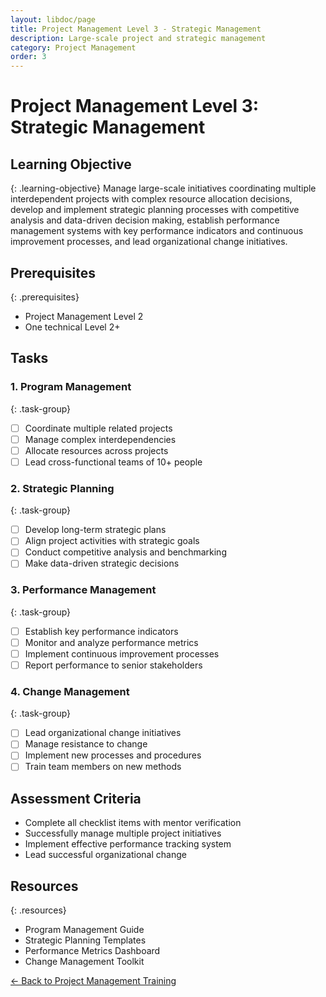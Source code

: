 ```yaml
---
layout: libdoc/page
title: Project Management Level 3 - Strategic Management
description: Large-scale project and strategic management
category: Project Management
order: 3
---
```


# Project Management Level 3: Strategic Management

## Learning Objective
{: .learning-objective}
Manage large-scale initiatives coordinating multiple interdependent projects with complex resource allocation decisions, develop and implement strategic planning processes with competitive analysis and data-driven decision making, establish performance management systems with key performance indicators and continuous improvement processes, and lead organizational change initiatives.

## Prerequisites
{: .prerequisites}
- Project Management Level 2
- One technical Level 2+

## Tasks

### 1. Program Management
{: .task-group}
- [ ] Coordinate multiple related projects
- [ ] Manage complex interdependencies
- [ ] Allocate resources across projects
- [ ] Lead cross-functional teams of 10+ people

### 2. Strategic Planning
{: .task-group}
- [ ] Develop long-term strategic plans
- [ ] Align project activities with strategic goals
- [ ] Conduct competitive analysis and benchmarking
- [ ] Make data-driven strategic decisions

### 3. Performance Management
{: .task-group}
- [ ] Establish key performance indicators
- [ ] Monitor and analyze performance metrics
- [ ] Implement continuous improvement processes
- [ ] Report performance to senior stakeholders

### 4. Change Management
{: .task-group}
- [ ] Lead organizational change initiatives
- [ ] Manage resistance to change
- [ ] Implement new processes and procedures
- [ ] Train team members on new methods

## Assessment Criteria
- Complete all checklist items with mentor verification
- Successfully manage multiple project initiatives
- Implement effective performance tracking system
- Lead successful organizational change

## Resources
{: .resources}
- Program Management Guide
- Strategic Planning Templates
- Performance Metrics Dashboard
- Change Management Toolkit

[← Back to Project Management Training](../)